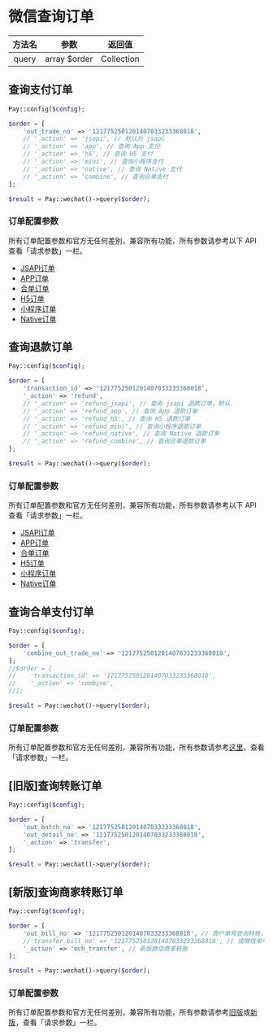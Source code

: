 # 微信查询订单

|  方法名  |      参数      |    返回值     |
|:-----:|:------------:|:----------:|
| query | array $order | Collection |

## 查询支付订单

```php
Pay::config($config);

$order = [
    'out_trade_no' => '1217752501201407033233368018',
    // '_action' => 'jsapi', // 默认为 jsapi
    // '_action' => 'app', // 查询 App 支付
    // '_action' => 'h5', // 查询 H5 支付
    // '_action' => 'mini', // 查询小程序支付
    // '_action' => 'native', // 查询 Native 支付
    // '_action' => 'combine', // 查询合单支付
];

$result = Pay::wechat()->query($order);
```

### 订单配置参数

所有订单配置参数和官方无任何差别，兼容所有功能，所有参数请参考以下 API 查看「请求参数」一栏。

- [JSAPI订单](https://pay.weixin.qq.com/docs/merchant/apis/jsapi-payment/query-by-out-trade-no.html)
- [APP订单](https://pay.weixin.qq.com/docs/merchant/apis/in-app-payment/query-by-out-trade-no.html)
- [合单订单](https://pay.weixin.qq.com/docs/merchant/apis/combine-payment/orders/query-order.html)
- [H5订单](https://pay.weixin.qq.com/docs/merchant/apis/h5-payment/query-by-out-trade-no.html)
- [小程序订单](https://pay.weixin.qq.com/docs/merchant/apis/mini-program-payment/query-by-out-trade-no.html)
- [Native订单](https://pay.weixin.qq.com/docs/merchant/apis/native-payment/query-by-out-trade-no.html)

## 查询退款订单

```php
Pay::config($config);

$order = [
    'transaction_id' => '1217752501201407033233368018',
    '_action' => 'refund',
    // '_action' => 'refund_jsapi', // 查询 jsapi 退款订单，默认
    // '_action' => 'refund_app', // 查询 App 退款订单
    // '_action' => 'refund_h5', // 查询 H5 退款订单
    // '_action' => 'refund_mini', // 查询小程序退款订单
    // '_action' => 'refund_native', // 查询 Native 退款订单
    // '_action' => 'refund_combine', // 查询合单退款订单
];

$result = Pay::wechat()->query($order);
```

### 订单配置参数

所有订单配置参数和官方无任何差别，兼容所有功能，所有参数请参考以下 API 查看「请求参数」一栏。

- [JSAPI订单](https://pay.weixin.qq.com/docs/merchant/apis/jsapi-payment/query-by-out-refund-no.html)
- [APP订单](https://pay.weixin.qq.com/docs/merchant/apis/in-app-payment/query-by-out-refund-no.html)
- [合单订单](https://pay.weixin.qq.com/docs/merchant/apis/combine-payment/refunds/query-by-out-refund-no.html)
- [H5订单](https://pay.weixin.qq.com/docs/merchant/apis/h5-payment/query-by-out-refund-no.html)
- [小程序订单](https://pay.weixin.qq.com/docs/merchant/apis/mini-program-payment/query-by-out-refund-no.html)
- [Native订单](https://pay.weixin.qq.com/docs/merchant/apis/native-payment/query-by-out-refund-no.html)

## 查询合单支付订单

```php
Pay::config($config);

$order = [
    'combine_out_trade_no' => '1217752501201407033233368018',
];
//$order = [
//    'transaction_id' => '1217752501201407033233368018',
//    '_action' => 'combine',
//];

$result = Pay::wechat()->query($order);
```

### 订单配置参数

所有订单配置参数和官方无任何差别，兼容所有功能，所有参数请参考[这里](https://pay.weixin.qq.com/docs/merchant/apis/combine-payment/orders/query-order.html)，查看「请求参数」一栏。

## [旧版]查询转账订单

```php
Pay::config($config);

$order = [
    'out_batch_no' => '1217752501201407033233368018',
    'out_detail_no' => '1217752501201407033233368018',
    '_action' => 'transfer',
];

$result = Pay::wechat()->query($order);
```

## [新版]查询商家转账订单

```php
Pay::config($config);

$order = [
    'out_bill_no' => '1217752501201407033233368018', // 商户单号查询转账，与微信单号二选一
    //'transfer_bill_no' => '1217752501201407033233368018', // 或微信单号查询转账，与商户单号二选一
    '_action' => 'mch_transfer', // 新版微信商家转账
];

$result = Pay::wechat()->query($order);
```

### 订单配置参数

所有订单配置参数和官方无任何差别，兼容所有功能，所有参数请参考[旧版](https://pay.weixin.qq.com/docs/merchant/apis/batch-transfer-to-balance/transfer-detail/get-transfer-detail-by-out-no.html)或[新版](https://pay.weixin.qq.com/doc/v3/merchant/4012716437)，查看「请求参数」一栏。

